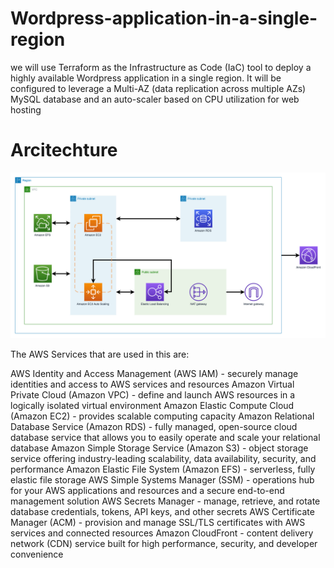 # Wordpress-application-in-a-single-region
 we will use Terraform as the Infrastructure as Code (IaC) tool to deploy a highly available Wordpress application in a single region. It will be configured to leverage a Multi-AZ (data replication across multiple AZs) MySQL database and an auto-scaler based on CPU utilization for web hosting

# Arcitechture
![alt text](image.png)

The AWS Services that are used in this are:

AWS Identity and Access Management  (AWS IAM) - securely manage identities and access to AWS services and resources
Amazon Virtual Private Cloud  (Amazon VPC) - define and launch AWS resources in a logically isolated virtual environment
Amazon Elastic Compute Cloud  (Amazon EC2) - provides scalable computing capacity
Amazon Relational Database Service  (Amazon RDS) - fully managed, open-source cloud database service that allows you to easily operate and scale your relational database
Amazon Simple Storage Service  (Amazon S3) - object storage service offering industry-leading scalability, data availability, security, and performance
Amazon Elastic File System  (Amazon EFS) - serverless, fully elastic file storage
AWS Simple Systems Manager  (SSM) - operations hub for your AWS applications and resources and a secure end-to-end management solution
AWS Secrets Manager  - manage, retrieve, and rotate database credentials, tokens, API keys, and other secrets
AWS Certificate Manager  (ACM) - provision and manage SSL/TLS certificates with AWS services and connected resources
Amazon CloudFront  - content delivery network (CDN) service built for high performance, security, and developer convenience
